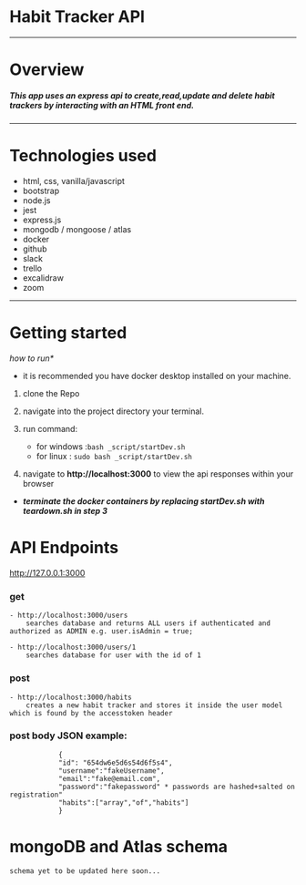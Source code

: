 # Habit Tracker API

<hr/>

# Overview

##### This app uses an express api to create,read,update and delete habit trackers by interacting with an HTML front end.

<hr/>

# Technologies used

- html, css, vanilla/javascript
- bootstrap
- node.js 
- jest
- express.js
- mongodb / mongoose / atlas
- docker
- github
- slack
- trello
- excalidraw
- zoom

<hr/>

# Getting started
<i>how to run*</i>

* it is recommended you have docker desktop installed on your machine.

1) clone the Repo
0) navigate into the project directory your terminal.
0) run command: 
    - for windows :<code>bash _script/startDev.sh</code>
    - for linux :  <code>sudo bash _script/startDev.sh</code>

0) navigate to <strong>http://localhost:3000</strong> to view the api responses within your browser

- <strong><i>terminate the docker containers by replacing startDev.sh with teardown.sh in step 3</i></strong>

# API Endpoints

http://127.0.0.1:3000

### get
    - http://localhost:3000/users 
        searches database and returns ALL users if authenticated and authorized as ADMIN e.g. user.isAdmin = true;

    - http://localhost:3000/users/1 
        searches database for user with the id of 1
### post
    - http://localhost:3000/habits
        creates a new habit tracker and stores it inside the user model which is found by the accesstoken header
    
### post body JSON example:              
                {
                "id": "654dw6e5d6s54d6f5s4",
                "username":"fakeUsername",
                "email":"fake@email.com",
                "password":"fakepassword" * passwords are hashed+salted on registration"
                "habits":["array","of","habits"]
                }

# mongoDB and Atlas schema

    schema yet to be updated here soon...